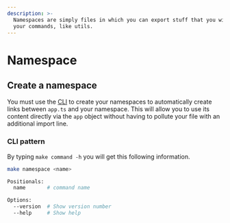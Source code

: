 ```yaml
---
description: >-
  Namespaces are simply files in which you can export stuff that you will use in
  your commands, like utils.
---
```


# Namespace

## Create a namespace

You must use the [CLI](https://www.npmjs.com/package/make-bot.ts) to create your namespaces to automatically create links between `app.ts` and your namespace. This will allow you to use its content directly via the `app` object without having to pollute your file with an additional import line.

### CLI pattern

By typing `make command -h` you will get this following information.

```bash
make namespace <name>

Positionals:
  name       # command name                                             [required]

Options:
  --version  # Show version number                                       [boolean]
  --help     # Show help                                                 [boolean]
```
